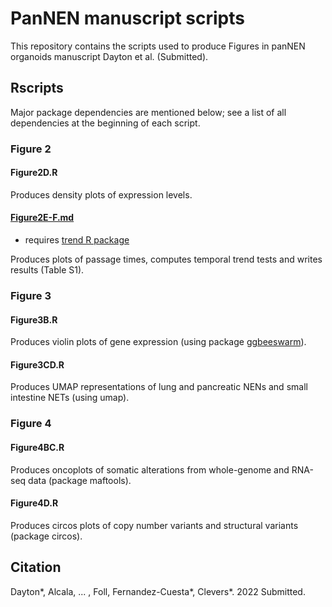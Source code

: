 # PanNEN manuscript scripts
This repository contains the scripts used to produce Figures in panNEN organoids manuscript Dayton et al. (Submitted).

## Rscripts
Major package dependencies are mentioned below; see a list of all dependencies at the beginning of each script.

### Figure 2
#### Figure2D.R
Produces density plots of expression levels.

#### [Figure2E-F.md](Rscripts/Fig2/Fig2E-F.md)
- requires [trend R package](https://cran.r-project.org/web/packages/trend/index.html)

Produces plots of passage times, computes temporal trend tests and writes results (Table S1).

### Figure 3
#### Figure3B.R
Produces violin plots of gene expression (using package [ggbeeswarm](https://github.com/eclarke/ggbeeswarm)).

#### Figure3CD.R
Produces UMAP representations of lung and pancreatic NENs and small intestine NETs (using umap).

### Figure 4
#### Figure4BC.R
Produces oncoplots of somatic alterations from whole-genome and RNA-seq data (package maftools). 

#### Figure4D.R
Produces circos plots of copy number variants and structural variants (package circos). 

## Citation
Dayton*, Alcala, ... , Foll, Fernandez-Cuesta*, Clevers*. 2022 Submitted.
